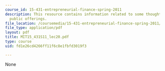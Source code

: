 ```yaml
---
course_id: 15-431-entrepreneurial-finance-spring-2011
description: This resource contains information related to some thoughts on initial
  public offerings.
file_location: /coursemedia/15-431-entrepreneurial-finance-spring-2011/fd1e26cd4266ff11f6c8e1fbfd3019f3_MIT15_431S11_lec20.pdf
file_type: application/pdf
layout: pdf
title: MIT15_431S11_lec20.pdf
type: course
uid: fd1e26cd4266ff11f6c8e1fbfd3019f3

---
```

None
